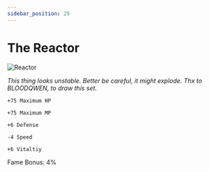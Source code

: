 ```yaml
---
sidebar_position: 29
---
```


# The Reactor

![Reactor](http://i.imgur.com/0PV6mfz.png)

<i>This thing looks unstable. Better be careful, it might explode. Thx to BLOODQWEN, to draw this set.</i>

    +75 Maximum HP
    
    +75 Maximum MP
    
    +6 Defense
    
    -4 Speed
    
    +6 Vitaltiy
    
 Fame Bonus: 4%
